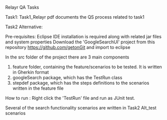 Relayr QA Tasks

Task1:
Task1_Relayr pdf documents the QS process related to task1

Task2 Alternative:

Pre-requisites: Eclipse IDE installation is required along with related jar files and system properties
Download the 'GoogleSearchUI' project from this repository https://github.com/getonGit and import to eclipse

In the src folder of the project there are 3 main components
1. feature folder, containing the feature/scenarios to be tested. It is written in Gherkin format
2. googleSearch package, which has the TestRun class
3. stepdef package, which has the steps definitions to the scenarios written in the feature file

How to run : Right click the 'TestRun' file and run as JUnit test.

Several of the search functionality scenarios are written in Task2 Alt_test scenarios
 
